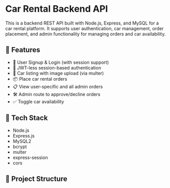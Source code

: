 # Car Rental Backend API

This is a backend REST API built with Node.js, Express, and MySQL for a car rental platform. It supports user authentication, car management, order placement, and admin functionality for managing orders and car availability.

## 🚀 Features

- 🔐 User Signup & Login (with session support)
- 🧾 JWT-less session-based authentication
- 🚗 Car listing with image upload (via multer)
- 📦 Place car rental orders
- 📋 View user-specific and all admin orders
- 🛠 Admin route to approve/decline orders
- ✅ Toggle car availability

## 🧰 Tech Stack

- Node.js
- Express.js
- MySQL2
- bcrypt
- multer
- express-session
- cors

## 📁 Project Structure


